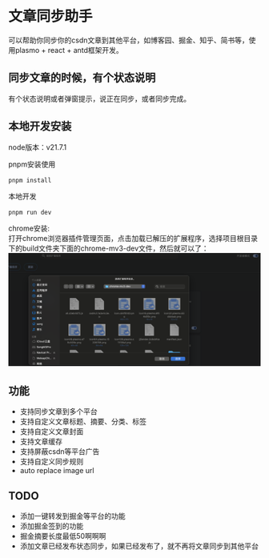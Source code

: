 # 文章同步助手

可以帮助你同步你的csdn文章到其他平台，如博客园、掘金、知乎、简书等，使用plasmo + react + antd框架开发。

## 同步文章的时候，有个状态说明

有个状态说明或者弹窗提示，说正在同步，或者同步完成。

## 本地开发安装

node版本：v21.7.1

pnpm安装使用

```
pnpm install
```

本地开发

```
pnpm run dev
```

chrome安装:  
打开chrome浏览器插件管理页面，点击加载已解压的扩展程序，选择项目根目录下的build文件夹下面的chrome-mv3-dev文件，然后就可以了：  
![alt text](image.png)

## 功能

-   支持同步文章到多个平台
-   支持自定义文章标题、摘要、分类、标签
-   支持自定义文章封面
-   支持文章缓存
-   支持屏蔽csdn等平台广告
-   支持自定义同步规则
-   auto replace image url

## TODO

-   添加一键转发到掘金等平台的功能
-   添加掘金签到的功能
-   掘金摘要长度最低50啊啊啊
-   添加文章已经发布状态同步，如果已经发布了，就不再将文章同步到其他平台
